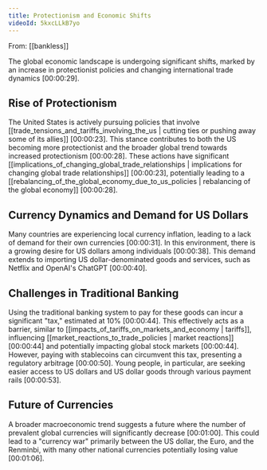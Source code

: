 ```yaml
---
title: Protectionism and Economic Shifts
videoId: 5kxcLLkB7yo
---
```


From: [[bankless]] <br/> 

The global economic landscape is undergoing significant shifts, marked by an increase in protectionist policies and changing international trade dynamics <a class="yt-timestamp" data-t="00:00:29">[00:00:29]</a>.

## Rise of Protectionism

The United States is actively pursuing policies that involve [[trade_tensions_and_tariffs_involving_the_us | cutting ties or pushing away some of its allies]] <a class="yt-timestamp" data-t="00:00:23">[00:00:23]</a>. This stance contributes to both the US becoming more protectionist and the broader global trend towards increased protectionism <a class="yt-timestamp" data-t="00:00:28">[00:00:28]</a>. These actions have significant [[implications_of_changing_global_trade_relationships | implications for changing global trade relationships]] <a class="yt-timestamp" data-t="00:00:23">[00:00:23]</a>, potentially leading to a [[rebalancing_of_the_global_economy_due_to_us_policies | rebalancing of the global economy]] <a class="yt-timestamp" data-t="00:00:28">[00:00:28]</a>.

## Currency Dynamics and Demand for US Dollars

Many countries are experiencing local currency inflation, leading to a lack of demand for their own currencies <a class="yt-timestamp" data-t="00:00:31">[00:00:31]</a>. In this environment, there is a growing desire for US dollars among individuals <a class="yt-timestamp" data-t="00:00:38">[00:00:38]</a>. This demand extends to importing US dollar-denominated goods and services, such as Netflix and OpenAI's ChatGPT <a class="yt-timestamp" data-t="00:00:40">[00:00:40]</a>.

## Challenges in Traditional Banking

Using the traditional banking system to pay for these goods can incur a significant "tax," estimated at 10% <a class="yt-timestamp" data-t="00:00:44">[00:00:44]</a>. This effectively acts as a barrier, similar to [[impacts_of_tariffs_on_markets_and_economy | tariffs]], influencing [[market_reactions_to_trade_policies | market reactions]] <a class="yt-timestamp" data-t="00:00:44">[00:00:44]</a> and potentially impacting global stock markets <a class="yt-timestamp" data-t="00:00:44">[00:00:44]</a>. However, paying with stablecoins can circumvent this tax, presenting a regulatory arbitrage <a class="yt-timestamp" data-t="00:00:50">[00:00:50]</a>. Young people, in particular, are seeking easier access to US dollars and US dollar goods through various payment rails <a class="yt-timestamp" data-t="00:00:53">[00:00:53]</a>.

## Future of Currencies

A broader macroeconomic trend suggests a future where the number of prevalent global currencies will significantly decrease <a class="yt-timestamp" data-t="00:01:00">[00:01:00]</a>. This could lead to a "currency war" primarily between the US dollar, the Euro, and the Renminbi, with many other national currencies potentially losing value <a class="yt-timestamp" data-t="00:01:06">[00:01:06]</a>.
